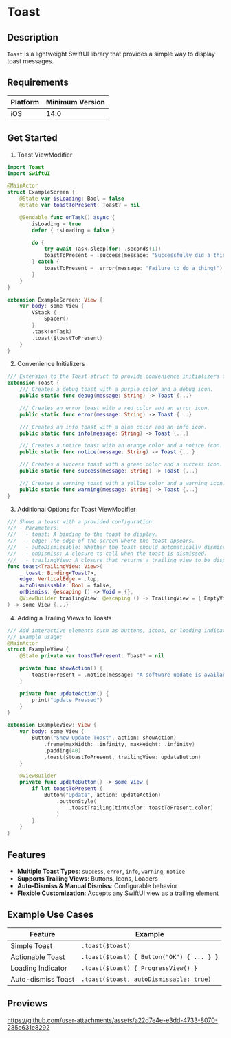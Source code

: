# Toast

## Description
`Toast` is a lightweight SwiftUI library that provides a simple way to display toast messages.

## Requirements

| Platform | Minimum Version |
|----------|-----------------|
| iOS      | 14.0            |

## Get Started

1. Toast ViewModifier
```swift
import Toast
import SwiftUI

@MainActor
struct ExampleScreen {
    @State var isLoading: Bool = false
    @State var toastToPresent: Toast? = nil

    @Sendable func onTask() async {
        isLoading = true
        defer { isLoading = false }

        do {
            try await Task.sleep(for: .seconds(1))
            toastToPresent = .success(message: "Successfully did a thing!")
        } catch {
            toastToPresent = .error(message: "Failure to do a thing!")
        }
    }
}

extension ExampleScreen: View {
    var body: some View {
        VStack {
            Spacer()
        }
        .task(onTask)
        .toast($toastToPresent)
    }
}
```

2. Convenience Initializers
```swift
/// Extension to the Toast struct to provide convenience initializers for different types of toasts.
extension Toast {
    /// Creates a debug toast with a purple color and a debug icon.
    public static func debug(message: String) -> Toast {...}

    /// Creates an error toast with a red color and an error icon.
    public static func error(message: String) -> Toast {...}

    /// Creates an info toast with a blue color and an info icon.
    public static func info(message: String) -> Toast {...}

    /// Creates a notice toast with an orange color and a notice icon.
    public static func notice(message: String) -> Toast {...}

    /// Creates a success toast with a green color and a success icon.
    public static func success(message: String) -> Toast {...}

    /// Creates a warning toast with a yellow color and a warning icon.
    public static func warning(message: String) -> Toast {...}
}
```

3. Additional Options for Toast ViewModifier
```swift
/// Shows a toast with a provided configuration.
/// - Parameters:
///   - toast: A binding to the toast to display.
///   - edge: The edge of the screen where the toast appears.
///   - autoDismissable: Whether the toast should automatically dismiss.
///   - onDismiss: A closure to call when the toast is dismissed.
///   - trailingView: A closure that returns a trailing view to be displayed in the toast.
func toast<TrailingView: View>(
    _ toast: Binding<Toast?>,
    edge: VerticalEdge = .top,
    autoDismissable: Bool = false,
    onDismiss: @escaping () -> Void = {},
    @ViewBuilder trailingView: @escaping () -> TrailingView = { EmptyView() }
) -> some View {...}
```

4. Adding a Trailing Views to Toasts
```swift
/// Add interactive elements such as buttons, icons, or loading indicators to the toast message.
/// Example usage:
@MainActor
struct ExampleView {
    @State private var toastToPresent: Toast? = nil

    private func showAction() {
        toastToPresent = .notice(message: "A software update is available.")
    }

    private func updateAction() {
        print("Update Pressed")
    }
}

extension ExampleView: View {
    var body: some View {
        Button("Show Update Toast", action: showAction)
            .frame(maxWidth: .infinity, maxHeight: .infinity)
            .padding(40)
            .toast($toastToPresent, trailingView: updateButton)
    }

    @ViewBuilder
    private func updateButton() -> some View {
        if let toastToPresent {
            Button("Update", action: updateAction)
                .buttonStyle(
                    .toastTrailing(tintColor: toastToPresent.color)
                )
        }
    }
}
```

## Features
- **Multiple Toast Types**: `success`, `error`, `info`, `warning`, `notice`
- **Supports Trailing Views**: Buttons, Icons, Loaders
- **Auto-Dismiss & Manual Dismiss**: Configurable behavior
- **Flexible Customization**: Accepts any SwiftUI view as a trailing element

## Example Use Cases

| Feature            | Example                                        |
|--------------------|------------------------------------------------|
| Simple Toast       | `.toast($toast)`                               |
| Actionable Toast   | `.toast($toast) { Button("OK") { ... } }`      |
| Loading Indicator  | `.toast($toast) { ProgressView() }`            |
| Auto-dismiss Toast | `.toast($toast, autoDismissable: true)`        |

## Previews

https://github.com/user-attachments/assets/a22d7e4e-e3dd-4733-8070-235c631e8292


